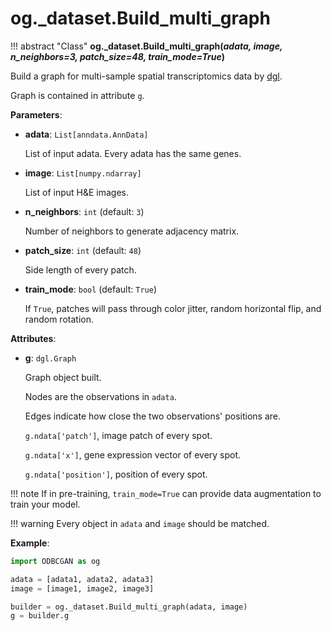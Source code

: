 # og._dataset.Build_multi_graph

!!! abstract "Class"
    <b>og._dataset.Build_multi_graph(<i>adata, image, n_neighbors=3, patch_size=48, train_mode=True</i>)</b>

Build a graph for multi-sample spatial transcriptomics data by [dgl](https://www.dgl.ai/).

Graph is contained in attribute `g`.

**Parameters**:

- **adata**: `List[anndata.AnnData]`

    List of input adata. Every adata has the same genes.

- **image**: `List[numpy.ndarray]`

    List of input H&E images.

- **n_neighbors**: `int` (default: `3`)

    Number of neighbors to generate adjacency matrix.

- **patch_size**: `int` (default: `48`)

    Side length of every patch.

- **train_mode**: `bool` (default: `True`)

    If `True`, patches will pass through color jitter, random horizontal flip, and random rotation.

**Attributes**:

- **g**: `dgl.Graph`

    Graph object built.

    Nodes are the observations in `adata`.

    Edges indicate how close the two observations' positions are.

    `g.ndata['patch']`, image patch of every spot.

    `g.ndata['x']`, gene expression vector of every spot.
    
    `g.ndata['position']`, position of every spot.

!!! note
    If in pre-training, `train_mode=True` can provide data augmentation to train your model.

!!! warning
    Every object in `adata` and `image` should be matched.

**Example**:
```python
import ODBCGAN as og

adata = [adata1, adata2, adata3]
image = [image1, image2, image3]

builder = og._dataset.Build_multi_graph(adata, image)
g = builder.g
```